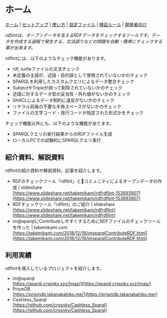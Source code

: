 # ホーム

[ホーム](index.md) |
[セットアップ](setup.md) |
[使い方](usage.md) |
[設定ファイル](config.md) |
[検証ルール](rules.md) |
[開発者向け](developer.md)

*rdflintは、オープンデータを支えるRDFデータをチェックするツールです。データを作成する過程で発生する、文法誤りなどの問題を自動・簡単にチェックする事が出来ます。*

rdflintには、以下のようなチェック機能があります。
- rdf, turtleファイルの文法チェック
- 未定義の主語が、述語・目的語として使用されていないかのチェック
- SPARQLを利用したカスタムクエリによるデータ整合チェック
- SubjectやTripleが誤って削除されていないかのチェック
- 述語に対するデータ型の妥当性・外れ値がないかのチェック
- SHACLによるデータ制約に違反がないかのチェック
- リテラル前後の不要な半角スペースがないかのチェック
- ファイルの文字コード・改行コードが指定された形式かをチェック

チェック機能以外にも、以下のような機能があります。
- SPARQLクエリの実行結果からのRDFファイル生成
- ローカルPCでの試験的にSPARQLクエリ実行

## 紹介資料、解説資料

rdflintの紹介資料や解説資料、記事を紹介します。

- RDFのチェックツール「rdflint」とコミュニティによるオープンデータの作成 | slideshare  
  [https://www.slideshare.net/takemikami/rdfrdflint-153693907](https://www.slideshare.net/takemikami/rdfrdflint-153693907)
- RDFチェックツール「rdflint」のご紹介 | slideshare  
  [https://www.slideshare.net/takemikami/rdfrdflint](https://www.slideshare.net/takemikami/rdfrdflint)
- im@sparqlにContributeしやすくするためにRDFファイルのチェックツールを作った | takemikami.com  
  [https://takemikami.com/2018/12/19/imsparqlContributeRDF.html](https://takemikami.com/2018/12/19/imsparqlContributeRDF.html)

## 利用実績

rdflintを導入しているプロジェクトを紹介します。

- im@sparql  
  [https://sparql.crssnky.xyz/imas/](https://sparql.crssnky.xyz/imas/)
- PrismDB  
  [https://prismdb.takanakahiko.me/](https://prismdb.takanakahiko.me/)
- Cashless_Sparql  
  [https://github.com/crssnky/Cashless_Sparql](https://github.com/crssnky/Cashless_Sparql)
